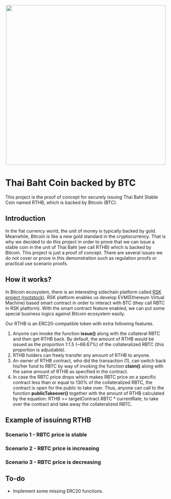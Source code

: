 <p align="center"><a href="#" target="_blank" rel="noopener noreferrer"><img width="500" src="images/RTHB-icon.png"></a></p>

# Thai Baht Coin backed by BTC
This project is the proof of concept for securely issuing Thai Baht Stable Coin named RTHB, which is backed by Bitcoin (BTC).

## Introduction
In the fiat currency world, the unit of money is typically backed by gold. Meanwhile, Bitcoin is like a new gold standard in the cryptocurrency. That is why we decided to do this project in order to prove that we can issue a stable coin in the unit of Thai Baht (we call RTHB) which is backed by Bitcoin. This project is just a proof of concept. There are several issues we do not cover or prove in this demonstration such as regulation proofs or practical use scenario proofs.

## How it works?
In Bitcoin ecosystem, there is an interesting sidechain platform called [RSK project (rootstock)](https://www.rsk.co/). RSK platform enables us develop EVM(Ethereum Virtual Machine) based smart contract in order to interact with BTC (they call RBTC in RSK platform). With the smart contract feature enabled, we can put some special business logics against Bitcoin ecosystem easily.

Our RTHB is an ERC20-compatible token with extra following features.
1. Anyone can invoke the function **issue()** along with the collateral RBTC and then get RTHB back. By default, the amount of RTHB would be issued as the proportion 1:1.5 (~66.67%) of the collateralized RBTC (this proportion is adjustable).
2. RTHB holders can freely transfer any amount of RTHB to anyone.
3. An owner of RTHB contract, who did the transaction (1), can switch back his/her fund to RBTC by way of invoking the function **claim()** along with the same amount of RTHB as specified in the contract.
4. In case the RBTC price drops which makes RBTC price on a specific contract less than or equal to 130% of the collateralized RBTC, the contract is open for the public to take over. Thus, anyone can call to the function **publicTakeover()** together with the amount of RTHB calculated by the equation: RTHB >= targetContract.RBTC * currentRate, to take over the contract and take away the collateralized RBTC.

## Example of issuinng RTHB
### Scenario 1 - RBTC price is stable

### Scenario 2 - RBTC price is increasing

### Scenario 3 - RBTC price is decreasing

## To-do
- Implement some missing ERC20 functions.
